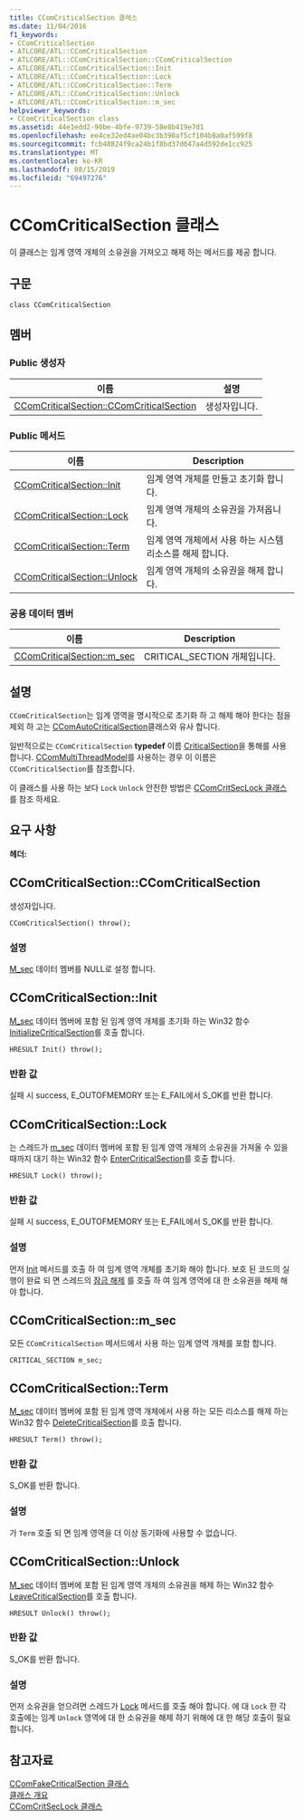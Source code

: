 ```yaml
---
title: CComCriticalSection 클래스
ms.date: 11/04/2016
f1_keywords:
- CComCriticalSection
- ATLCORE/ATL::CComCriticalSection
- ATLCORE/ATL::CComCriticalSection::CComCriticalSection
- ATLCORE/ATL::CComCriticalSection::Init
- ATLCORE/ATL::CComCriticalSection::Lock
- ATLCORE/ATL::CComCriticalSection::Term
- ATLCORE/ATL::CComCriticalSection::Unlock
- ATLCORE/ATL::CComCriticalSection::m_sec
helpviewer_keywords:
- CComCriticalSection class
ms.assetid: 44e1edd2-90be-4bfe-9739-58e8b419e7d1
ms.openlocfilehash: ee4ce32ed4ae04bc3b390af5cf104b8a0af599f8
ms.sourcegitcommit: fcb48824f9ca24b1f8bd37d647a4d592de1cc925
ms.translationtype: MT
ms.contentlocale: ko-KR
ms.lasthandoff: 08/15/2019
ms.locfileid: "69497276"
---
```

# <a name="ccomcriticalsection-class"></a>CComCriticalSection 클래스

이 클래스는 임계 영역 개체의 소유권을 가져오고 해제 하는 메서드를 제공 합니다.

## <a name="syntax"></a>구문

```
class CComCriticalSection
```

## <a name="members"></a>멤버

### <a name="public-constructors"></a>Public 생성자

|이름|설명|
|----------|-----------------|
|[CComCriticalSection::CComCriticalSection](#ccomcriticalsection)|생성자입니다.|

### <a name="public-methods"></a>Public 메서드

|이름|Description|
|----------|-----------------|
|[CComCriticalSection::Init](#init)|임계 영역 개체를 만들고 초기화 합니다.|
|[CComCriticalSection::Lock](#lock)|임계 영역 개체의 소유권을 가져옵니다.|
|[CComCriticalSection::Term](#term)|임계 영역 개체에서 사용 하는 시스템 리소스를 해제 합니다.|
|[CComCriticalSection::Unlock](#unlock)|임계 영역 개체의 소유권을 해제 합니다.|

### <a name="public-data-members"></a>공용 데이터 멤버

|이름|Description|
|----------|-----------------|
|[CComCriticalSection::m_sec](#m_sec)|CRITICAL_SECTION 개체입니다.|

## <a name="remarks"></a>설명

`CComCriticalSection`는 임계 영역을 명시적으로 초기화 하 고 해제 해야 한다는 점을 제외 하 고는 [CComAutoCriticalSection](../../atl/reference/ccomautocriticalsection-class.md)클래스와 유사 합니다.

일반적으로는 `CComCriticalSection` **typedef** 이름 [CriticalSection](ccommultithreadmodel-class.md#criticalsection)을 통해를 사용 합니다. [CComMultiThreadModel](../../atl/reference/ccommultithreadmodel-class.md)를 사용하는 경우 이 이름은 `CComCriticalSection`를 참조합니다.

이 클래스를 사용 하는 보다 `Lock` `Unlock` 안전한 방법은 [CComCritSecLock 클래스](../../atl/reference/ccomcritseclock-class.md) 를 참조 하세요.

## <a name="requirements"></a>요구 사항

**헤더:**

##  <a name="ccomcriticalsection"></a>  CComCriticalSection::CComCriticalSection

생성자입니다.

```
CComCriticalSection() throw();
```

### <a name="remarks"></a>설명

[M_sec](#m_sec) 데이터 멤버를 NULL로 설정 합니다.

##  <a name="init"></a>  CComCriticalSection::Init

[M_sec](#m_sec) 데이터 멤버에 포함 된 임계 영역 개체를 초기화 하는 Win32 함수 [InitializeCriticalSection](/windows/win32/api/synchapi/nf-synchapi-initializecriticalsection)를 호출 합니다.

```
HRESULT Init() throw();
```

### <a name="return-value"></a>반환 값

실패 시 success, E_OUTOFMEMORY 또는 E_FAIL에서 S_OK를 반환 합니다.

##  <a name="lock"></a>  CComCriticalSection::Lock

는 스레드가 [m_sec](#m_sec) 데이터 멤버에 포함 된 임계 영역 개체의 소유권을 가져올 수 있을 때까지 대기 하는 Win32 함수 [EnterCriticalSection](/windows/win32/api/synchapi/nf-synchapi-entercriticalsection)를 호출 합니다.

```
HRESULT Lock() throw();
```

### <a name="return-value"></a>반환 값

실패 시 success, E_OUTOFMEMORY 또는 E_FAIL에서 S_OK를 반환 합니다.

### <a name="remarks"></a>설명

먼저 [Init](#init) 메서드를 호출 하 여 임계 영역 개체를 초기화 해야 합니다. 보호 된 코드의 실행이 완료 되 면 스레드의 [잠금 해제](#unlock) 를 호출 하 여 임계 영역에 대 한 소유권을 해제 해야 합니다.

##  <a name="m_sec"></a>  CComCriticalSection::m_sec

모든 `CComCriticalSection` 메서드에서 사용 하는 임계 영역 개체를 포함 합니다.

```
CRITICAL_SECTION m_sec;
```

##  <a name="term"></a>  CComCriticalSection::Term

[M_sec](#m_sec) 데이터 멤버에 포함 된 임계 영역 개체에서 사용 하는 모든 리소스를 해제 하는 Win32 함수 [DeleteCriticalSection](/windows/win32/api/synchapi/nf-synchapi-deletecriticalsection)를 호출 합니다.

```
HRESULT Term() throw();
```

### <a name="return-value"></a>반환 값

S_OK를 반환 합니다.

### <a name="remarks"></a>설명

가 `Term` 호출 되 면 임계 영역을 더 이상 동기화에 사용할 수 없습니다.

##  <a name="unlock"></a>  CComCriticalSection::Unlock

[M_sec](#m_sec) 데이터 멤버에 포함 된 임계 영역 개체의 소유권을 해제 하는 Win32 함수 [LeaveCriticalSection](/windows/win32/api/synchapi/nf-synchapi-leavecriticalsection)를 호출 합니다.

```
HRESULT Unlock() throw();
```

### <a name="return-value"></a>반환 값

S_OK를 반환 합니다.

### <a name="remarks"></a>설명

먼저 소유권을 얻으려면 스레드가 [Lock](#lock) 메서드를 호출 해야 합니다. 에 대 `Lock` 한 각 호출에는 임계 `Unlock` 영역에 대 한 소유권을 해제 하기 위해에 대 한 해당 호출이 필요 합니다.

## <a name="see-also"></a>참고자료

[CComFakeCriticalSection 클래스](../../atl/reference/ccomfakecriticalsection-class.md)<br/>
[클래스 개요](../../atl/atl-class-overview.md)<br/>
[CComCritSecLock 클래스](../../atl/reference/ccomcritseclock-class.md)
